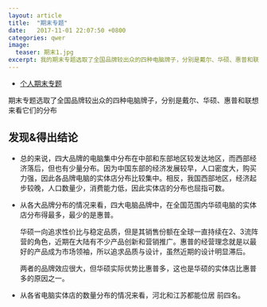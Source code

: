 ```yaml
---
layout: article
title:  "期末专题"
date:   2017-11-01 22:07:50 +0800
categories: qwer 
image:
  teaser: 期末1.jpg
excerpt: 我的期末专题选取了全国品牌较出众的四种电脑牌子，分别是戴尔、华硕、惠普和联想。
---
```


- [个人期末专题](https://public.tableau.com/profile/qiu2775#!/vizhome/QQ/sheet2)

期末专题选取了全国品牌较出众的四种电脑牌子，分别是戴尔、华硕、惠普和联想来看它们的分布

## 发现&得出结论
- 总的来说，四大品牌的电脑集中分布在中部和东部地区较发达地区，而西部经济落后，但也有少量分布。因为中国东部的经济发展较早，人口密度大，购买力强，因此各品牌电脑的实体店分布比较集中。相反，我国西部地区，经济起步较晚，人口数量少，消费能力低，因此实体店的分布也屈指可数。

- 从各大品牌分布的情况来看，四大电脑品牌中，在全国范围内华硕电脑的实体店分布得最多，最少的是惠普。

   华硕一向追求性价比与稳定品质，但是其销售份额在全球一直持续在2、3流阵营的角色，近期在大陆有不少产品创新和营销推广。惠普的经营理念就是以最好的产品成为市场领袖，所以追求品质与设计，虽然近期的设计明显滞后。
   
   两者的品牌效应很大，但华硕实际优势比惠普多，这也是华硕的实体店比惠普多的原因之一。
   
- 从各省电脑实体店的数量分布的情况来看，河北和江苏都能位居   前四名。
